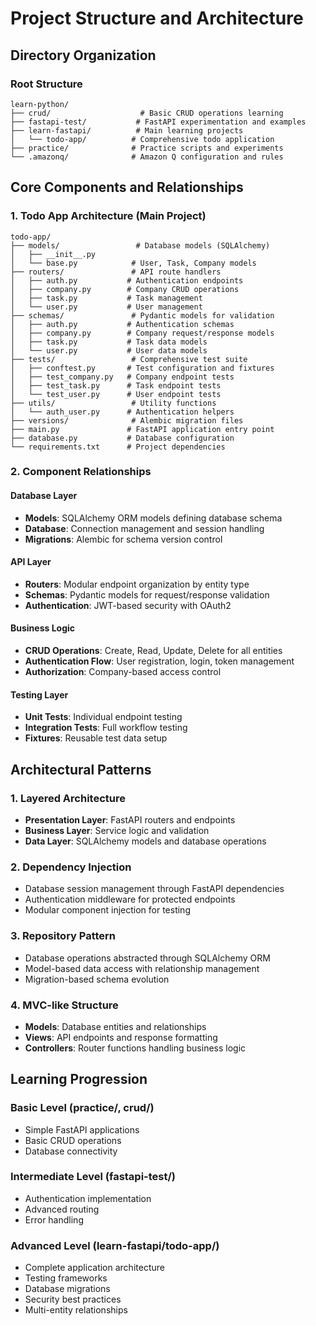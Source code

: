 # Project Structure and Architecture

## Directory Organization

### Root Structure
```
learn-python/
├── crud/                    # Basic CRUD operations learning
├── fastapi-test/           # FastAPI experimentation and examples
├── learn-fastapi/          # Main learning projects
│   └── todo-app/          # Comprehensive todo application
├── practice/              # Practice scripts and experiments
└── .amazonq/              # Amazon Q configuration and rules
```

## Core Components and Relationships

### 1. Todo App Architecture (Main Project)
```
todo-app/
├── models/                 # Database models (SQLAlchemy)
│   ├── __init__.py
│   └── base.py            # User, Task, Company models
├── routers/               # API route handlers
│   ├── auth.py           # Authentication endpoints
│   ├── company.py        # Company CRUD operations
│   ├── task.py           # Task management
│   └── user.py           # User management
├── schemas/               # Pydantic models for validation
│   ├── auth.py           # Authentication schemas
│   ├── company.py        # Company request/response models
│   ├── task.py           # Task data models
│   └── user.py           # User data models
├── tests/                 # Comprehensive test suite
│   ├── conftest.py       # Test configuration and fixtures
│   ├── test_company.py   # Company endpoint tests
│   ├── test_task.py      # Task endpoint tests
│   └── test_user.py      # User endpoint tests
├── utils/                 # Utility functions
│   └── auth_user.py      # Authentication helpers
├── versions/              # Alembic migration files
├── main.py               # FastAPI application entry point
├── database.py           # Database configuration
└── requirements.txt      # Project dependencies
```

### 2. Component Relationships

#### Database Layer
- **Models**: SQLAlchemy ORM models defining database schema
- **Database**: Connection management and session handling
- **Migrations**: Alembic for schema version control

#### API Layer
- **Routers**: Modular endpoint organization by entity type
- **Schemas**: Pydantic models for request/response validation
- **Authentication**: JWT-based security with OAuth2

#### Business Logic
- **CRUD Operations**: Create, Read, Update, Delete for all entities
- **Authentication Flow**: User registration, login, token management
- **Authorization**: Company-based access control

#### Testing Layer
- **Unit Tests**: Individual endpoint testing
- **Integration Tests**: Full workflow testing
- **Fixtures**: Reusable test data setup

## Architectural Patterns

### 1. Layered Architecture
- **Presentation Layer**: FastAPI routers and endpoints
- **Business Layer**: Service logic and validation
- **Data Layer**: SQLAlchemy models and database operations

### 2. Dependency Injection
- Database session management through FastAPI dependencies
- Authentication middleware for protected endpoints
- Modular component injection for testing

### 3. Repository Pattern
- Database operations abstracted through SQLAlchemy ORM
- Model-based data access with relationship management
- Migration-based schema evolution

### 4. MVC-like Structure
- **Models**: Database entities and relationships
- **Views**: API endpoints and response formatting
- **Controllers**: Router functions handling business logic

## Learning Progression

### Basic Level (practice/, crud/)
- Simple FastAPI applications
- Basic CRUD operations
- Database connectivity

### Intermediate Level (fastapi-test/)
- Authentication implementation
- Advanced routing
- Error handling

### Advanced Level (learn-fastapi/todo-app/)
- Complete application architecture
- Testing frameworks
- Database migrations
- Security best practices
- Multi-entity relationships